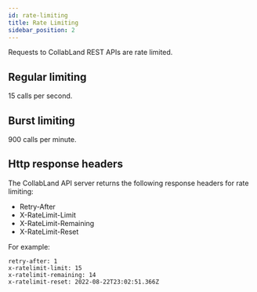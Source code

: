 ```yaml
---
id: rate-limiting
title: Rate Limiting
sidebar_position: 2
---
```


Requests to CollabLand REST APIs are rate limited.

## Regular limiting

15 calls per second.

## Burst limiting

900 calls per minute.

## Http response headers

The CollabLand API server returns the following response headers for rate
limiting:

- Retry-After
- X-RateLimit-Limit
- X-RateLimit-Remaining
- X-RateLimit-Reset

For example:

```
retry-after: 1
x-ratelimit-limit: 15
x-ratelimit-remaining: 14
x-ratelimit-reset: 2022-08-22T23:02:51.366Z
```
